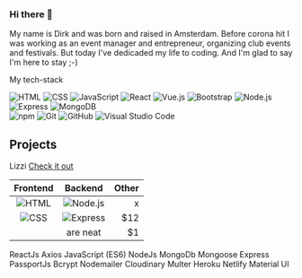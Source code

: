 ### Hi there 👋

My name is Dirk and was born and raised in Amsterdam. Before corona hit I was working as an event manager and entrepreneur, organizing club events and festivals. But today I've dedicaded my life to coding. And I'm glad to say I'm here to stay ;-)

My tech-stack 

  ![HTML](https://img.shields.io/badge/-HTML-333333?style=flat&logo=HTML5&color=white)
  ![CSS](https://img.shields.io/badge/-CSS-333333?style=flat&logo=CSS3&logoColor=1572B6&color=white)
  ![JavaScript](https://img.shields.io/badge/-JavaScript-333333?style=flat&logo=javascript&color=white)
  ![React](https://img.shields.io/badge/-React-333333?style=flat&logo=react&color=white)
  ![Vue.js](https://img.shields.io/badge/-Vue.js-333333?style=flat&logo=vue.js&color=white)
  ![Bootstrap](https://img.shields.io/badge/-Bootstrap-333333?style=flat&logo=bootstrap&logoColor=563D7C&color=white)
  ![Node.js](https://img.shields.io/badge/-Node.js-333333?style=flat&logo=node.js&color=white)
  ![Express](https://img.shields.io/badge/-Express-333333?style=flat&logo=express&logoColor=black&color=white)
  ![MongoDB](https://img.shields.io/badge/-MongoDB-333333?style=flat&logo=mongodb&color=white) <br>
  ![npm](https://img.shields.io/badge/-npm-333333?style=flat&logo=npm&color=white)
  ![Git](https://img.shields.io/badge/-Git-333333?style=flat&logo=git&color=white)
  ![GitHub](https://img.shields.io/badge/-GitHub-333333?style=flat&logo=github&logoColor=black&color=white)
  ![Visual Studio Code](https://img.shields.io/badge/-Visual%20Studio%20Code-333333?style=flat&logo=visual-studio-code&logoColor=007ACC&color=white)

## Projects

Lizzi
[Check it out](https://lizzi-guestlist.netlify.app/)

| Frontend        | Backend           | Other  |
|:-------------:|:-------------:| -----:|
|![HTML](https://img.shields.io/badge/-HTML-333333?style=flat&logo=HTML5&color=white)|![Node.js](https://img.shields.io/badge/-Node.js-333333?style=flat&logo=node.js&color=white)| x |
|![CSS](https://img.shields.io/badge/-CSS-333333?style=flat&logo=CSS3&logoColor=1572B6&color=white)|![Express](https://img.shields.io/badge/-Express-333333?style=flat&logo=express&logoColor=black&color=white)|   $12 |
|  | are neat      |    $1 |

ReactJs 
Axios
JavaScript (ES6)
NodeJs 
MongoDb 
Mongoose 
Express
PassportJs 
Bcrypt 
Nodemailer 
Cloudinary 
Multer 
Heroku
Netlify
Material UI
 

<!--
**dirkkelderman/dirkkelderman** is a ✨ _special_ ✨ repository because its `README.md` (this file) appears on your GitHub profile.

Here are some ideas to get you started:

- 🔭 I’m currently working on ...
- 🌱 I’m currently learning ...
- 👯 I’m looking to collaborate on ...
- 🤔 I’m looking for help with ...
- 💬 Ask me about ...
- 📫 How to reach me: ...
- 😄 Pronouns: ...
- ⚡ Fun fact: ...
-->
